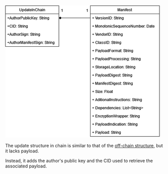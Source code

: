 ![UpdateInChain](UpdateInChain.drawio.png?raw=true "Update Diagram")

The update structure in chain is similar to that of the [off-chain structure](../Update), but it lacks payload.

Instead, it adds the author's public key and the CID used to retrieve the associated payload.